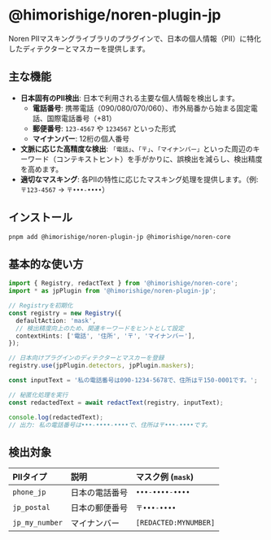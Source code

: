 # @himorishige/noren-plugin-jp

Noren PIIマスキングライブラリのプラグインで、日本の個人情報（PII）に特化したディテクターとマスカーを提供します。

## 主な機能

- **日本固有のPII検出**: 日本で利用される主要な個人情報を検出します。
  - **電話番号**: 携帯電話（090/080/070/060）、市外局番から始まる固定電話、国際電話番号（+81）
  - **郵便番号**: `123-4567` や `1234567` といった形式
  - **マイナンバー**: 12桁の個人番号
- **文脈に応じた高精度な検出**: `「電話」`、`「〒」`、`「マイナンバー」`といった周辺のキーワード（コンテキストヒント）を手がかりに、誤検出を減らし、検出精度を高めます。
- **適切なマスキング**: 各PIIの特性に応じたマスキング処理を提供します。（例: `〒123-4567` → `〒•••-••••`）

## インストール

```sh
pnpm add @himorishige/noren-plugin-jp @himorishige/noren-core
```

## 基本的な使い方

```typescript
import { Registry, redactText } from '@himorishige/noren-core';
import * as jpPlugin from '@himorishige/noren-plugin-jp';

// Registryを初期化
const registry = new Registry({
  defaultAction: 'mask',
  // 検出精度向上のため、関連キーワードをヒントとして設定
  contextHints: ['電話', '住所', '〒', 'マイナンバー'],
});

// 日本向けプラグインのディテクターとマスカーを登録
registry.use(jpPlugin.detectors, jpPlugin.maskers);

const inputText = '私の電話番号は090-1234-5678で、住所は〒150-0001です。';

// 秘匿化処理を実行
const redactedText = await redactText(registry, inputText);

console.log(redactedText);
// 出力: 私の電話番号は•••-••••-••••で、住所は〒•••-••••です。
```

## 検出対象

| PIIタイプ      | 説明           | マスク例 (`mask`) |
| :------------- | :------------- | :---------------- |
| `phone_jp`     | 日本の電話番号 | `•••-••••-••••`   |
| `jp_postal`    | 日本の郵便番号 | `〒•••-••••`      |
| `jp_my_number` | マイナンバー   | `[REDACTED:MYNUMBER]` |
